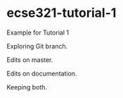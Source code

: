 # ecse321-tutorial-1
Example for Tutorial 1

Exploring Git branch.

Edits on master.

Edits on documentation.


Keeping both. 
